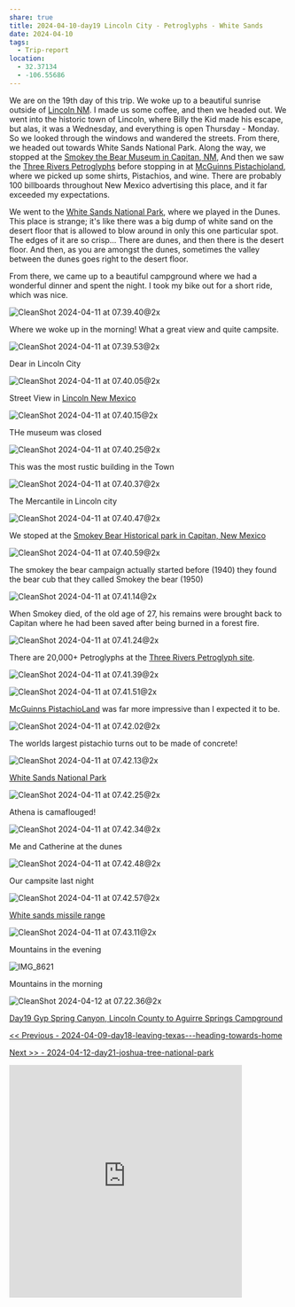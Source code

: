 ```yaml
---
share: true
title: 2024-04-10-day19 Lincoln City - Petroglyphs - White Sands
date: 2024-04-10
tags:
  - Trip-report
location:
  - 32.37134
  - -106.55686
---
```



We are on the 19th day of this trip.  We woke up to a beautiful sunrise outside of [Lincoln NM](https://en.wikipedia.org/wiki/Lincoln,_New_Mexico).   I made us some coffee, and then we headed out.    We went into the historic town of Lincoln, where Billy the Kid made his escape, but alas, it was a Wednesday, and everything is open Thursday - Monday.  So we looked through the windows and wandered the streets.  From there, we headed out towards White Sands National Park.   Along the way, we stopped at the [Smokey the Bear Museum in Capitan, NM](https://www.villageofcapitan.org/community/page/museum-and-gift-shop),   And then we saw the [Three Rivers Petroglyphs](https://www.blm.gov/visit/three-rivers-petroglyph-site) before stopping in at [McGuinns Pistachioland](https://pistachioland.com/), where we picked up some shirts, Pistachios, and wine.  There are probably 100 billboards throughout New Mexico advertising this place, and it far exceeded my expectations.  

We went to the [White Sands National Park](https://www.nps.gov/whsa/index.htm), where we played in the Dunes.  This place is strange; it's like there was a big dump of white sand on the desert floor that is allowed to blow around in only this one particular spot.    The edges of it are so crisp...  There are dunes, and then there is the desert floor.  And then, as you are amongst the dunes, sometimes the valley between the dunes goes right to the desert floor.  

From there, we came up to a beautiful campground where we had a wonderful dinner and spent the night.   I took my bike out for a short ride, which was nice.

![CleanShot 2024-04-11 at 07.39.40@2x](../../attachments/CleanShot%202024-04-11%20at%2007.39.40@2x.png)

Where we woke up in the morning!   What a great view and quite campsite.

![CleanShot 2024-04-11 at 07.39.53@2x](../../attachments/CleanShot%202024-04-11%20at%2007.39.53@2x.png)

Dear in Lincoln City

![CleanShot 2024-04-11 at 07.40.05@2x](../../attachments/CleanShot%202024-04-11%20at%2007.40.05@2x.png)

Street View in [Lincoln New Mexico](https://www.legendsofamerica.com/nm-lincoln/)

![CleanShot 2024-04-11 at 07.40.15@2x](../../attachments/CleanShot%202024-04-11%20at%2007.40.15@2x.png)

THe museum was closed

![CleanShot 2024-04-11 at 07.40.25@2x](../../attachments/CleanShot%202024-04-11%20at%2007.40.25@2x.png)

This was the most rustic building in the Town

![CleanShot 2024-04-11 at 07.40.37@2x](../../attachments/CleanShot%202024-04-11%20at%2007.40.37@2x.png)

The Mercantile in Lincoln city

![CleanShot 2024-04-11 at 07.40.47@2x](../../attachments/CleanShot%202024-04-11%20at%2007.40.47@2x.png)

We stoped at the [Smokey Bear Historical park in Capitan, New Mexico](https://www.emnrd.nm.gov/sfd/smokey-bear-historical-park/)

![CleanShot 2024-04-11 at 07.40.59@2x](../../attachments/CleanShot%202024-04-11%20at%2007.40.59@2x.png)

The smokey the bear campaign actually started before (1940) they found the bear cub that they called Smokey the bear (1950)

![CleanShot 2024-04-11 at 07.41.14@2x](../../attachments/CleanShot%202024-04-11%20at%2007.41.14@2x.png)

When Smokey died, of the old age of 27, his remains were brought back to Capitan where he had been saved after being burned in a forest fire.

![CleanShot 2024-04-11 at 07.41.24@2x](../../attachments/CleanShot%202024-04-11%20at%2007.41.24@2x.png)

There are 20,000+ Petroglyphs at the [Three Rivers Petroglyph site](https://www.blm.gov/visit/three-rivers-petroglyph-site). 

![CleanShot 2024-04-11 at 07.41.39@2x](../../attachments/CleanShot%202024-04-11%20at%2007.41.39@2x.png)

![CleanShot 2024-04-11 at 07.41.51@2x](../../attachments/CleanShot%202024-04-11%20at%2007.41.51@2x.png)

[McGuinns PistachioLand](https://pistachioland.com/) was far more impressive than I expected it to be.  

![CleanShot 2024-04-11 at 07.42.02@2x](../../attachments/CleanShot%202024-04-11%20at%2007.42.02@2x.png)

The worlds largest pistachio turns out to be made of concrete!

![CleanShot 2024-04-11 at 07.42.13@2x](../../attachments/CleanShot%202024-04-11%20at%2007.42.13@2x.png)

[White Sands National Park](https://www.nps.gov/whsa/index.htm)

![CleanShot 2024-04-11 at 07.42.25@2x](../../attachments/CleanShot%202024-04-11%20at%2007.42.25@2x.png)

Athena is camaflouged!

![CleanShot 2024-04-11 at 07.42.34@2x](../../attachments/CleanShot%202024-04-11%20at%2007.42.34@2x.png)

Me and Catherine at the dunes

![CleanShot 2024-04-11 at 07.42.48@2x](../../attachments/CleanShot%202024-04-11%20at%2007.42.48@2x.png)

Our campsite last night

![CleanShot 2024-04-11 at 07.42.57@2x](../../attachments/CleanShot%202024-04-11%20at%2007.42.57@2x.png)

[White sands missile range](https://www.wsmr.army.mil)

![CleanShot 2024-04-11 at 07.43.11@2x](../../attachments/CleanShot%202024-04-11%20at%2007.43.11@2x.png)

Mountains in the evening

![IMG_8621](../../attachments/IMG_8621.jpeg)

Mountains in the morning

![CleanShot 2024-04-12 at 07.22.36@2x](../../attachments/CleanShot%202024-04-12%20at%2007.22.36@2x.png)

[Day19 Gyp Spring Canyon, Lincoln County to  Aguirre Springs Campground](https://www.gaiagps.com/public/4zpfBcJpvptL8YlFXMrseSw4/)

[<< Previous - 2024-04-09-day18-leaving-texas---heading-towards-home](./2024-04-09-day18-leaving-texas---heading-towards-home.md)

[Next >> - 2024-04-12-day21-joshua-tree-national-park](./2024-04-12-day21-joshua-tree-national-park.md)


<iframe src="https://www.gaiagps.com/public/4zpfBcJpvptL8YlFXMrseSw4/?embed=True" style="border:none; overflow-y: hidden; background-color:white; min-width: 320px; max-width:420px; width:100%; height: 420px;" seamless />

